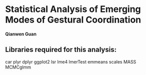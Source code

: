 # Statistical Analysis of Emerging Modes of Gestural Coordination
#### Qianwen Guan

## Libraries required for this analysis: 
car
plyr
dplyr
ggplot2
lsr
lme4
lmerTest
emmeans
scales
MASS
MCMCglmm



